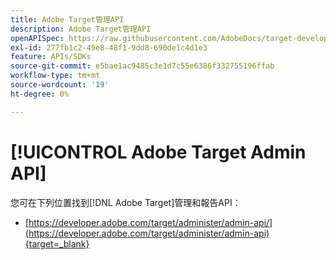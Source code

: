 ```yaml
---
title: Adobe Target管理API
description: Adobe Target管理API
openAPISpec: https://raw.githubusercontent.com/AdobeDocs/target-developers/main/src/admin-api.json
exl-id: 277fb1c2-49e8-48f1-9dd8-690de1c4d1e3
feature: APIs/SDKs
source-git-commit: e5bae1ac9485c3e1d7c55e6386f332755196ffab
workflow-type: tm+mt
source-wordcount: '19'
ht-degree: 0%

---
```


# [!UICONTROL Adobe Target Admin API]

您可在下列位置找到[!DNL Adobe Target]管理和報告API：

* [https://developer.adobe.com/target/administer/admin-api/](https://developer.adobe.com/target/administer/admin-api){target=_blank}
